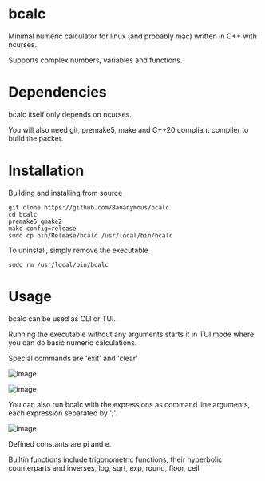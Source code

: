 # bcalc
Minimal numeric calculator for linux (and probably mac) written in C++ with ncurses.

Supports complex numbers, variables and functions.

# Dependencies
bcalc itself only depends on ncurses.

You will also need git, premake5, make and C++20 compliant compiler to build the packet.

# Installation
Building and installing from source
```
git clone https://github.com/Bananymous/bcalc
cd bcalc
premake5 gmake2
make config=release
sudo cp bin/Release/bcalc /usr/local/bin/bcalc
```

To uninstall, simply remove the executable
```
sudo rm /usr/local/bin/bcalc
```

# Usage
bcalc can be used as CLI or TUI.

Running the executable without any arguments starts it in TUI mode where you can do basic numeric calculations.

Special commands are 'exit' and 'clear'

![image](https://user-images.githubusercontent.com/68776844/196057066-be6ba813-095d-4f44-82e5-481fecea13e7.png)

![image](https://user-images.githubusercontent.com/68776844/196057857-cbe9f71f-86c9-44eb-9118-b8259ddc1cfb.png)

You can also run bcalc with the expressions as command line arguments, each expression separated by ';'.

![image](https://user-images.githubusercontent.com/68776844/196057372-307f879b-eccb-4ea1-a404-689f03431456.png)

Defined constants are pi and e.

Builtin functions include trigonometric functions, their hyperbolic counterparts and inverses, log, sqrt, exp, round, floor, ceil
